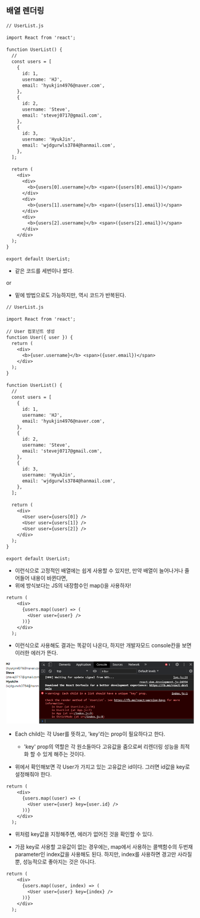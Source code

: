 ## 배열 렌더링

```react
// UserList.js

import React from 'react';

function UserList() {
  //
  const users = [
    {
      id: 1,
      username: 'HJ',
      email: 'hyukjin4976@naver.com',
    },
    {
      id: 2,
      username: 'Steve',
      email: 'stevej0717@gmail.com',
    },
    {
      id: 3,
      username: 'HyukJin',
      email: 'wjdgurwls3784@hanmail.com',
    },
  ];

  return (
    <div>
      <div>
        <b>{users[0].username}</b> <span>({users[0].email})</span>
      </div>
      <div>
        <b>{users[1].username}</b> <span>({users[1].email})</span>
      </div>
      <div>
        <b>{users[2].username}</b> <span>({users[2].email})</span>
      </div>
    </div>
  );
}

export default UserList;
```

- 같은 코드를 세번이나 썼다.

or

- 밑에 방법으로도 가능하지만, 역시 코드가 반복된다.

```react
// UserList.js

import React from 'react';

// User 컴포넌트 생성
function User({ user }) {
  return (
    <div>
      <b>{user.username}</b> <span>({user.email})</span>
    </div>
  );
}

function UserList() {
  //
  const users = [
    {
      id: 1,
      username: 'HJ',
      email: 'hyukjin4976@naver.com',
    },
    {
      id: 2,
      username: 'Steve',
      email: 'stevej0717@gmail.com',
    },
    {
      id: 3,
      username: 'HyukJin',
      email: 'wjdgurwls3784@hanmail.com',
    },
  ];

  return (
    <div>
      <User user={users[0]} />
      <User user={users[1]} />
      <User user={users[2]} />
    </div>
  );
}

export default UserList;

```

- 이런식으로 고정적인 배열에는 쉽게 사용할 수 있지만, 만약 배열이 늘어나거나 줄어들어 내용이 바뀐다면,
- 위에 방식보다는 JS의 내장함수인 map()을 사용하자!

```react
return (
    <div>
      {users.map((user) => (
        <User user={user} />
      ))}
    </div>
  );
```

- 이런식으로 사용해도 결과는 똑같이 나온다, 하지만 개발자모드 console칸을 보면 이러한 에러가 뜬다.

![image-20200914165810503](8.배열렌더링.assets/image-20200914165810503.png)

- Each child는 각 User를 뜻하고, 'key'라는 prop이 필요하다고 한다.
  - 'key' prop의 역할은 각 원소들마다 고유값을 줌으로써 리렌더링 성능을 최적화 할 수 있게 해주는 것이다.

- 위에서 확인해보면 각 User가 가지고 있는 고유값은 id이다. 그러면 id값을 key로 설정해줘야 한다.

```react
return (
    <div>
      {users.map((user) => (
        <User user={user} key={user.id} />
      ))}
    </div>
  );
```

- 위처럼 key값을 지정해주면, 에러가 없어진 것을 확인할 수 있다.



- 가끔 key로 사용할 고유값이 없는 경우에는, map에서 사용하는 콜백함수의 두번재 parameter인 index값을 사용해도 된다. 하지만, index를 사용하면 경고만 사라질 뿐, 성능적으로 좋아지는 것은 아니다.

```react
return (
    <div>
      {users.map((user, index) => (
        <User user={user} key={index} />
      ))}
    </div>
  );
```

